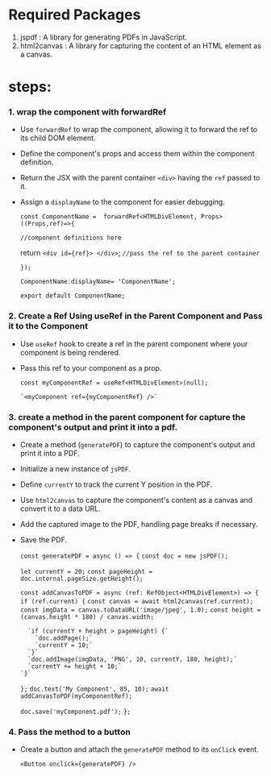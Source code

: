 # Required Packages

1. jspdf : A library for generating PDFs in JavaScript.
2. html2canvas : A library for capturing the content of an HTML element as a canvas.

# steps:
### 1. wrap the component with forwardRef

- Use `forwardRef` to wrap the component, allowing it to forward the ref to its child DOM element.
- Define the component's props and access them within the component definition.
- Return the JSX with the parent container `<div>` having the `ref` passed to it.
- Assign a `displayName` to the component for easier debugging.

	 `const ComponentName =  forwardRef<HTMLDivElement, Props>((Props,ref)=>{`
	 
	 `//component definitions here`
	 
	 return `<div id={ref}> </div>`; `//pass the ref to the parent container`
	 
	 `});`
	 
	 `ComponentName.displayName= 'ComponentName';`

	 `export default ComponentName;`

### 2. Create a Ref Using useRef in the Parent Component and Pass it to the Component

- Use `useRef` hook to create a ref in the parent component where your component is being rendered.
- Pass this ref to your component as a prop.

	 `const myComponentRef = useRef<HTMLDivElement>(null);`

	  `<myComponent ref={myComponentRef} />`

### 3. create a method in the parent component for capture the component's output and print it into a pdf.

- Create a method (`generatePDF`) to capture the component's output and print it into a PDF.
- Initialize a new instance of `jsPDF`.
- Define `currentY` to track the current Y position in the PDF.
- Use `html2canvas` to capture the component's content as a canvas and convert it to a data URL.
- Add the captured image to the PDF, handling page breaks if necessary.
- Save the PDF.

    `const generatePDF = async () => {`
    `const doc = new jsPDF();`

    `let currentY = 20;`
    `const pageHeight = doc.internal.pageSize.getHeight();`
    
    `const addCanvasToPDF = async (ref: RefObject<HTMLDivElement>) => {`
      `if (ref.current) {`
        `const canvas = await html2canvas(ref.current);`
        `const imgData = canvas.toDataURL('image/jpeg', 1.0);`
        `const height = (canvas.height * 180) / canvas.width;`
        
        `if (currentY + height > pageHeight) {`
          `doc.addPage();`
          `currentY = 10;`
        `}`
        `doc.addImage(imgData, 'PNG', 10, currentY, 180, height);`
        `currentY += height + 10;`
      `}`
    `};`
    `doc.text('My Component', 85, 10);`
    `await addCanvasToPDF(myComponentRef);`

    `doc.save('myComponent.pdf');`
  `};` 

### 4. Pass the method to a button

- Create a button and attach the `generatePDF` method to its `onClick` event.

	`<Button onclick={generatePDF} />`